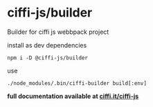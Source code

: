 # ciffi-js/builder
Builder for ciffi js webbpack project

install as dev dependencies 
```
npm i -D @ciffi-js/builder
```

use
```
./node_modules/.bin/ciffi-builder build[:env]
```

__full documentation available at [ciffi.it/ciffi-js](https://www.ciffi.it/ciffi-js/docs/router)__